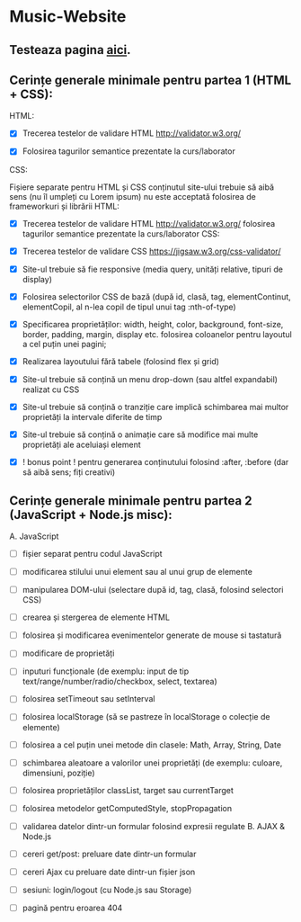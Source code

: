 # Music-Website

## Testeaza pagina [aici](https://mihaidanaila11.github.io/Music-Website/Landing_Page/landing.html).

## Cerințe generale minimale pentru partea 1 (HTML + CSS):
HTML:

- [x] Trecerea testelor de validare HTML http://validator.w3.org/

- [x] Folosirea tagurilor semantice prezentate la curs/laborator

CSS:

Fișiere separate pentru HTML și CSS
conținutul site-ului trebuie să aibă sens (nu îl umpleți cu Lorem ipsum)
nu este acceptată folosirea de frameworkuri și librării
HTML:

- [x] Trecerea testelor de validare HTML http://validator.w3.org/
folosirea tagurilor semantice prezentate la curs/laborator
CSS:

- [x] Trecerea testelor de validare CSS https://jigsaw.w3.org/css-validator/

- [x] Site-ul trebuie să fie responsive (media query, unități relative, tipuri de display)

- [x] Folosirea selectorilor CSS de bază (după id, clasă, tag, elementContinut, elementCopil, al n-lea copil de tipul unui tag :nth-of-type)

- [x] Specificarea proprietăților: width, height, color, background, font-size, border, padding, margin, display etc.
folosirea coloanelor pentru layoutul a cel puțin unei pagini; 

- [x] Realizarea layoutului fără tabele (folosind flex și grid)

- [x] Site-ul trebuie să conțină un menu drop-down (sau altfel expandabil) realizat cu CSS

- [x] Site-ul trebuie să conțină o tranziție care implică schimbarea mai multor proprietăți la intervale diferite de timp

- [x] Site-ul trebuie să conțină o animație care să modifice mai multe proprietăți ale aceluiași element

- [x] ! bonus point ! pentru generarea conținutului folosind :after, :before (dar să aibă sens; fiți creativi)

## Cerințe generale minimale pentru partea 2 (JavaScript + Node.js misc):
A. JavaScript

- [ ] fișier separat pentru codul JavaScript
- [ ] modificarea stilului unui element sau al unui grup de elemente
- [ ] manipularea DOM-ului (selectare după id, tag, clasă, folosind selectori CSS)
- [ ] crearea și stergerea de elemente HTML
- [ ] folosirea și modificarea evenimentelor generate de mouse si tastatură
- [ ] modificare de proprietăți
- [ ] inputuri funcționale (de exemplu: input de tip text/range/number/radio/checkbox, select, textarea)
- [ ] folosirea setTimeout sau setInterval
- [ ] folosirea localStorage (să se pastreze în localStorage o colecție de elemente)
- [ ] folosirea a cel puțin unei metode din clasele: Math, Array, String, Date
- [ ] schimbarea aleatoare a valorilor unei proprietăți (de exemplu: culoare, dimensiuni, poziție)
- [ ] folosirea proprietăților classList, target sau currentTarget
- [ ] folosirea metodelor getComputedStyle, stopPropagation
- [ ] validarea datelor dintr-un formular folosind expresii regulate
B. AJAX & Node.js

- [ ] cereri get/post: preluare date dintr-un formular
- [ ] cereri Ajax cu preluare date dintr-un fișier json
- [ ] sesiuni: login/logout (cu Node.js sau Storage)
- [ ] pagină pentru eroarea 404
